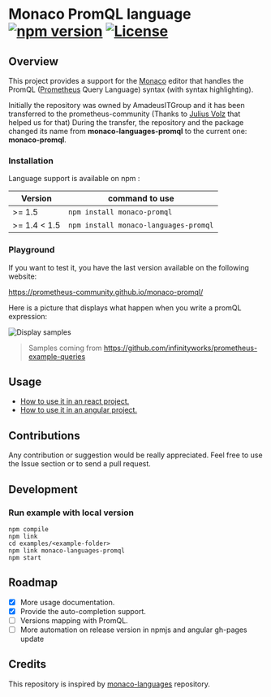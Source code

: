 # Monaco PromQL language [![npm version](https://badge.fury.io/js/monaco-promql.svg)](https://badge.fury.io/js/monaco-languages-promql) [![License](https://img.shields.io/:license-mit-blue.svg)](LICENSE.md)

## Overview

This project provides a support for the [Monaco](https://microsoft.github.io/monaco-editor/) editor that handles the PromQL ([Prometheus](https://prometheus.io/docs/introduction/overview/) Query Language) syntax (with syntax highlighting).

Initially the repository was owned by AmadeusITGroup and it has been transferred to the prometheus-community (Thanks to [Julius Volz](https://github.com/juliusv) that helped us for that)
During the transfer, the repository and the package changed its name from **monaco-languages-promql** to the current one: **monaco-promql**.

### Installation
Language support is available on npm :

| Version         | command to use                        |
| --------------- | ------------------------------------- |
| >= 1.5          | `npm install monaco-promql`           |
| >= 1.4 < 1.5    | `npm install monaco-languages-promql` |

### Playground
If you want to test it, you have the last version available on the following website:

https://prometheus-community.github.io/monaco-promql/

Here is a picture that displays what happen when you write a promQL expression:

![Display samples](./docs/samples.png)
> Samples coming from https://github.com/infinityworks/prometheus-example-queries

## Usage

- [How to use it in an react project.](docs/react_integration.md)
- [How to use it in an angular project.](docs/angular_integration.md)

## Contributions
Any contribution or suggestion would be really appreciated. Feel free to use the Issue section or to send a pull request.

## Development
### Run example with local version
```shell script
npm compile
npm link
cd examples/<example-folder>
npm link monaco-languages-promql
npm start
```

## Roadmap
- [x] More usage documentation.
- [x] Provide the auto-completion support.
- [ ] Versions mapping with PromQL.
- [ ] More automation on release version in npmjs and angular gh-pages update

## Credits
This repository is inspired by [monaco-languages](https://github.com/microsoft/monaco-languages) repository.
